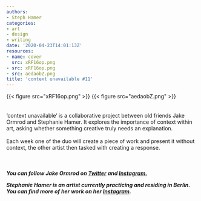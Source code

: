 ```yaml
---
authors:
- Steph Hamer
categories:
- art
- design
- writing
date: '2020-04-23T14:01:13Z'
resources:
- name: cover
  src: xRF16op.png
- src: xRF16op.png
- src: aedaobZ.png
title: 'context unavailable #11'
---
```

{{< figure src="xRF16op.png" >}}
{{< figure src="aedaobZ.png" >}}
<br>
<br>
<br>
‘context unavailable’ is a collaborative project between old friends Jake Ormrod and Stephanie Hamer. It explores the importance of context within art, asking whether something creative truly needs an explanation.<br>
<br>
Each week one of the duo will create a piece of work and present it without context, the other artist then tasked with creating a response.<br>
<br>
<br>
<br>
**_You can follow Jake Ormrod on [Twitter](https://twitter.com/Jake_Ormrod "") and [Instagram.](https://www.instagram.com/generationzer0mag/ "")_**

_**Stephanie Hamer is an artist currently practicing and residing in Berlin. You can find more of her work on her [Instagram](https://www.instagram.com/stephanie__hamer/ "").**_